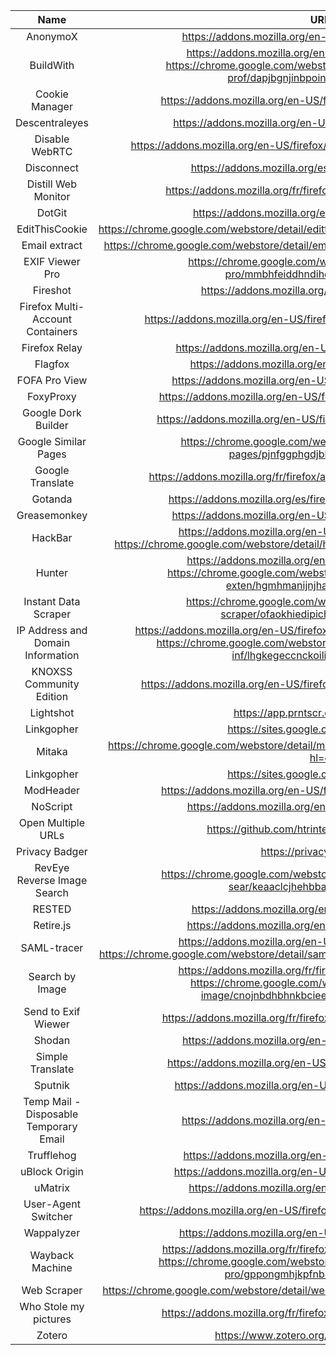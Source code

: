 | Name | URLs | Browsers | 
|:---:|:---:|:---:|
| AnonymoX | https://addons.mozilla.org/en-US/firefox/addon/anonymox/ | Firefox | 
| BuildWith | https://addons.mozilla.org/en-US/firefox/addon/builtwith/ https://chrome.google.com/webstore/detail/builtwith-technology-prof/dapjbgnjinbpoindlpdmhochffioedbn | Firefox/Chrome |
| Cookie Manager | https://addons.mozilla.org/en-US/firefox/addon/a-cookie-manager/ | Firefox | 
| Descentraleyes | https://addons.mozilla.org/en-US/firefox/addon/decentraleyes/ | Firefox | 
| Disable WebRTC | https://addons.mozilla.org/en-US/firefox/addon/happy-bonobo-disable-webrtc/ | Firefox | 
| Disconnect | https://addons.mozilla.org/es/firefox/addon/disconnect/ | Firefox | 
| Distill Web Monitor | https://addons.mozilla.org/fr/firefox/addon/distill-web-monitor-ff/ | Firefox | 
| DotGit | https://addons.mozilla.org/en-US/firefox/addon/dotgit/ | Firefox |
| EditThisCookie | https://chrome.google.com/webstore/detail/editthiscookie/fngmhnnpilhplaeedifhccceomclgfbg | Chrome |
| Email extract | https://chrome.google.com/webstore/detail/email-extract/ejecpjcajdpbjbmlcojcohgenjngflac | Chrome |
| EXIF Viewer Pro | https://chrome.google.com/webstore/detail/exif-viewer-pro/mmbhfeiddhndihdjeganjggkmjapkffm | Chrome |
| Fireshot| https://addons.mozilla.org/fr/firefox/addon/fireshot/ | Firefox | 
| Firefox Multi-Account Containers | https://addons.mozilla.org/en-US/firefox/addon/multi-account-containers/ | Firefox |
| Firefox Relay | https://addons.mozilla.org/en-US/firefox/addon/private-relay/ | Firefox |
| Flagfox | https://addons.mozilla.org/en-US/firefox/addon/flagfox/ | Firefox |
| FOFA Pro View | https://addons.mozilla.org/en-US/firefox/addon/fofa-pro-view/ | Firefox |
| FoxyProxy | https://addons.mozilla.org/en-US/firefox/addon/foxyproxy-standard/ | Firefox | 
| Google Dork Builder | https://addons.mozilla.org/en-US/firefox/addon/google-dork-builder/ | Firefox |
| Google Similar Pages | https://chrome.google.com/webstore/detail/google-similar-pages/pjnfggphgdjblhfjaphkjhfpiiekbbej | Chrome |
| Google Translate | https://addons.mozilla.org/fr/firefox/addon/google-translator-for-firefox/ | Firefox | 
| Gotanda | https://addons.mozilla.org/es/firefox/addon/gotanda/?src=search | Firefox | 
| Greasemonkey | https://addons.mozilla.org/en-US/firefox/addon/greasemonkey/ | Firefox | 
| HackBar | https://addons.mozilla.org/en-US/firefox/addon/hackbartool/ https://chrome.google.com/webstore/detail/hackbar/ginpbkfigcoaokgflihfhhmglmbchinc | Firefox/Chrome | 
| Hunter | https://addons.mozilla.org/en-US/firefox/addon/hunterio/ https://chrome.google.com/webstore/detail/hunter-email-finder-exten/hgmhmanijnjhaffoampdlllchpolkdnj | Firefox/Chrome | 
| Instant Data Scraper | https://chrome.google.com/webstore/detail/instant-data-scraper/ofaokhiedipichpaobibbnahnkdoiiah | Chrome |
| IP Address and Domain Information | https://addons.mozilla.org/en-US/firefox/addon/ip-address-and-domain-info/ https://chrome.google.com/webstore/detail/ip-address-and-domain-inf/lhgkegeccnckoiliokondpaaalbhafoa | Firefox/Chrome | 
| KNOXSS Community Edition | https://addons.mozilla.org/en-US/firefox/addon/knoxss-community-edition/ | Firefox |
| Lightshot | https://app.prntscr.com/en/index.html | Firefox/Chrome | 
| Linkgopher | https://sites.google.com/site/linkgopher/ | Firefox/Chrome | 
| Mitaka | https://chrome.google.com/webstore/detail/mitaka/bfjbejmeoibbdpfdbmbacmefcbannnbg?hl=en | Chrome |
| Linkgopher | https://sites.google.com/site/linkgopher/ | Firefox/Chrome | 
| ModHeader | https://addons.mozilla.org/en-US/firefox/addon/modheader-firefox/ | Firefox |
| NoScript | https://addons.mozilla.org/en-US/firefox/addon/noscript/ | Firefox |
| Open Multiple URLs | https://github.com/htrinter/Open-Multiple-URLs/ | Firefox/Chrome |
| Privacy Badger | https://privacybadger.org/ | Firefox/Chrome |
| RevEye Reverse Image Search | https://chrome.google.com/webstore/detail/reveye-reverse-image-sear/keaaclcjhehbbapnphnmpiklalfhelgf | Chrome | 
| RESTED | https://addons.mozilla.org/en-US/firefox/addon/rested/ | Firefox |
| Retire.js | https://addons.mozilla.org/en-US/firefox/addon/retire-js/ | Firefox |
| SAML-tracer | https://addons.mozilla.org/en-US/firefox/addon/saml-tracer/ https://chrome.google.com/webstore/detail/saml-tracer/mpdajninpobndbfcldcmbpnnbhibjmch | Firefox/Chrome |
| Search by Image | https://addons.mozilla.org/fr/firefox/addon/search_by_image/ https://chrome.google.com/webstore/detail/search-by-image/cnojnbdhbhnkbcieeekonklommdnndci?hl=en | Firefox/Chrome | 
| Send to Exif Wiewer | https://addons.mozilla.org/fr/firefox/addon/wayback-machine_new/ | Firefox |
| Shodan | https://addons.mozilla.org/en-US/firefox/addon/shodan_io/ | Firefox |
| Simple Translate | https://addons.mozilla.org/en-US/firefox/addon/simple-translate/ | Firefox |
| Sputnik | https://addons.mozilla.org/en-US/firefox/addon/sputnik-osint/ | Firefox |
| Temp Mail - Disposable Temporary Email | https://addons.mozilla.org/en-US/firefox/addon/temp-mail/ | Firefox |
| Trufflehog | https://addons.mozilla.org/en-US/firefox/addon/trufflehog/ | Firefox |
| uBlock Origin | https://addons.mozilla.org/en-US/firefox/addon/ublock-origin/ | Firefox |
| uMatrix | https://addons.mozilla.org/en-US/firefox/addon/umatrix/ | Firefox |
| User-Agent Switcher | https://addons.mozilla.org/en-US/firefox/addon/user-agent-string-switcher/ | Firefox |
| Wappalyzer | https://addons.mozilla.org/en-US/firefox/addon/wappalyzer/ | Firefox |
| Wayback Machine | https://addons.mozilla.org/fr/firefox/addon/wayback-machine_new/ https://chrome.google.com/webstore/detail/wappalyzer-technology-pro/gppongmhjkpfnbhagpmjfkannfbllamg | Firefox/Chrome |
| Web Scraper | https://chrome.google.com/webstore/detail/web-scraper/jnhgnonknehpejjnehehllkliplmbmhn | Chrome |
| Who Stole my pictures | https://addons.mozilla.org/fr/firefox/addon/who-stole-my-pictures/ | Firefox |
| Zotero | https://www.zotero.org/download/connectors | Firefox |
